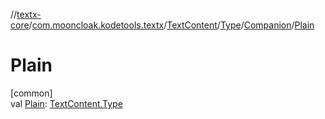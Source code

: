 //[textx-core](../../../../../index.md)/[com.mooncloak.kodetools.textx](../../../index.md)/[TextContent](../../index.md)/[Type](../index.md)/[Companion](index.md)/[Plain](-plain.md)

# Plain

[common]\
val [Plain](-plain.md): [TextContent.Type](../index.md)
